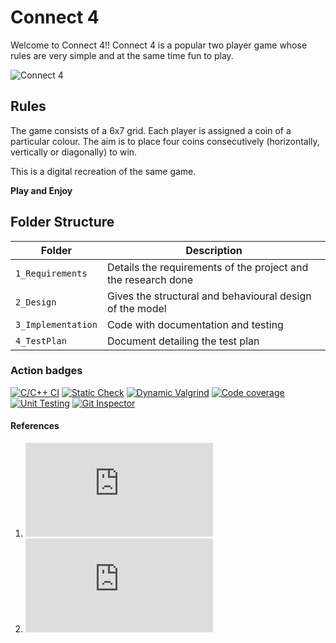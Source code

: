 # Connect 4

Welcome to Connect 4!!
Connect 4 is a popular two player game whose rules are very simple and at the same time fun to play.

![Connect 4](http://www.abstractstrategy.com/connect-four.jpg)

## Rules
The game consists of a 6x7 grid. Each player is assigned a coin of a particular colour. The aim is to place four coins consecutively (horizontally, vertically or diagonally) to win. 

This is a digital recreation of the same game.

__Play and Enjoy__

## Folder Structure
Folder             | Description
-------------------| -----------------------------------------
`1_Requirements`   | Details the requirements of the project and the research done
`2_Design`         | Gives the  structural and behavioural design of the model
`3_Implementation` | Code with documentation and testing
`4_TestPlan`       | Document detailing the test plan

### Action badges

[![C/C++ CI](https://github.com/jayavaidy/LTTSMiniProj_Connect4/actions/workflows/c-cpp.yml/badge.svg)](https://github.com/jayavaidy/LTTSMiniProj_Connect4/actions/workflows/c-cpp.yml) 
[![Static Check](https://github.com/jayavaidy/LTTSMiniProj_Connect4/actions/workflows/cppcheck.yml/badge.svg)](https://github.com/jayavaidy/LTTSMiniProj_Connect4/actions/workflows/cppcheck.yml) 
[![Dynamic Valgrind](https://github.com/jayavaidy/LTTSMiniProj_Connect4/actions/workflows/CodeQuality_Dynamic.yml/badge.svg)](https://github.com/jayavaidy/LTTSMiniProj_Connect4/actions/workflows/CodeQuality_Dynamic.yml) 
[![Code coverage](https://github.com/jayavaidy/LTTSMiniProj_Connect4/actions/workflows/gcov.yml/badge.svg)](https://github.com/jayavaidy/LTTSMiniProj_Connect4/actions/workflows/gcov.yml) 
[![Unit Testing](https://github.com/jayavaidy/LTTSMiniProj_Connect4/actions/workflows/unity.yml/badge.svg)](https://github.com/jayavaidy/LTTSMiniProj_Connect4/actions/workflows/unity.yml) 
[![Git Inspector](https://github.com/jayavaidy/LTTSMiniProj_Connect4/actions/workflows/gitinspector.yml/badge.svg)](https://github.com/jayavaidy/LTTSMiniProj_Connect4/actions/workflows/gitinspector.yml)

#### References
1. ![Sample design for Connect 4 program](http://www.dgp.toronto.edu/~rayo/csc181/a4/solution/design.html)
2. ![Connect 4 project in Python](https://www3.nd.edu/~pbui/teaching/cdt.30010.fa16/project01.html)


